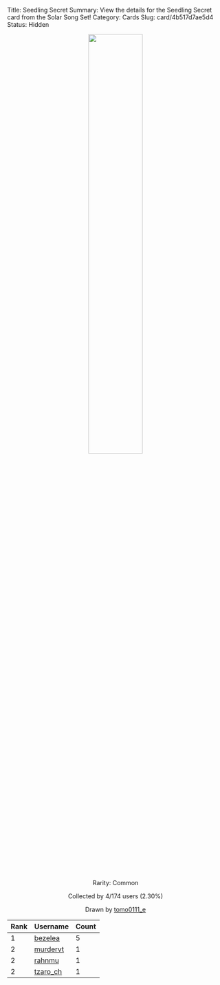 Title: Seedling Secret
Summary: View the details for the Seedling Secret card from the Solar Song Set!
Category: Cards
Slug: card/4b517d7ae5d4
Status: Hidden

<center><a href='/images/cards/4b517d7ae5d4.png'><img src='/images/cards/4b517d7ae5d4.png' width='50%'></a>

Rarity: Common

Collected by 4/174 users (2.30%)

Drawn by <a href='https://twitter.com/tomo0111_e'>tomo0111_e</a></center>

<table class="table">
  <thead>
    <tr>
      <th scope="col">Rank</th>
      <th scope="col">Username</th>
      <th scope="col">Count</th>
    </tr>
  </thead>
  <tbody>
    <tr>
      <td>1</td>
      <td><a href="https://www.twitch.tv/bezelea">bezelea</a></td>
      <td>5</td>
      </tr>
    <tr>
      <td>2</td>
      <td><a href="https://www.twitch.tv/murdervt">murdervt</a></td>
      <td>1</td>
      </tr>
    <tr>
      <td>2</td>
      <td><a href="https://www.twitch.tv/rahnmu">rahnmu</a></td>
      <td>1</td>
      </tr>
    <tr>
      <td>2</td>
      <td><a href="https://www.twitch.tv/tzaro_ch">tzaro_ch</a></td>
      <td>1</td>
      </tr>
  </tbody>
</table>